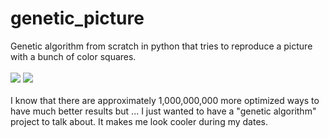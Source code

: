 # genetic_picture
Genetic algorithm from scratch in python that tries to reproduce a picture with a bunch of color squares.
<br/><br/>
![](https://github.com/Hugola/file_upload/blob/master/PyGenetic/best.png?raw=true)
![](https://github.com/Hugola/file_upload/blob/master/PyGenetic/joconde.png?raw=true)
<br/><br/>
I know that there are approximately 1,000,000,000 more optimized ways to have much better results but ... I just wanted to have a "genetic algorithm" project to talk about. It makes me look cooler during my dates.
